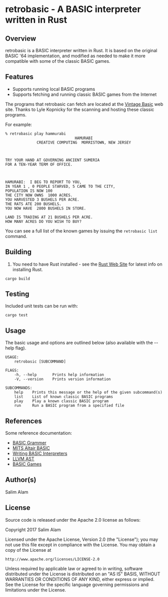 # retrobasic - A BASIC interpreter written in Rust

## Overview

retrobasic is a BASIC interpreter written in Rust. It is based on the
original BASIC '64 implementation, and modified as needed to make it more
compatible with some of the classic BASIC games.

## Features

* Supports running local BASIC programs
* Supports fetching and running classic BASIC games from the Internet

The programs that retrobasic can fetch are located at the [Vintage Basic](http://www.vintage-basic.net/games.html) web site.
Thanks to Lyle Kopnicky for the scanning and hosting these classic programs.

For example:
```
% retrobasic play hammurabi
                               HAMURABI
              CREATIVE COMPUTING  MORRISTOWN, NEW JERSEY



TRY YOUR HAND AT GOVERNING ANCIENT SUMERIA
FOR A TEN-YEAR TERM OF OFFICE.



HAMURABI:  I BEG TO REPORT TO YOU,
IN YEAR 1 , 0 PEOPLE STARVED, 5 CAME TO THE CITY,
POPULATION IS NOW 100
THE CITY NOW OWNS  1000 ACRES.
YOU HARVESTED 3 BUSHELS PER ACRE.
THE RATS ATE 200 BUSHELS.
YOU NOW HAVE  2800 BUSHELS IN STORE.

LAND IS TRADING AT 21 BUSHELS PER ACRE.
HOW MANY ACRES DO YOU WISH TO BUY?

```

You can see a full list of the known games by issuing the `retrobasic list` command.

## Building

1. You need to have Rust installed - see the [Rust Web Site](https://www.rust-lang.org/index.html) for latest info on installing Rust.

```
cargo build
```

## Testing

Included unit tests can be run with:
```
cargo test
```


## Usage

The basic usage and options are outlined below (also available with the --help flag).

```
USAGE:
    retrobasic [SUBCOMMAND]

FLAGS:
    -h, --help       Prints help information
    -V, --version    Prints version information

SUBCOMMANDS:
    help    Prints this message or the help of the given subcommand(s)
    list    List of known classic BASIC programs
    play    Play a known classic BASIC program
    run     Run a BASIC program from a specified file
```


## References

Some reference documentation:
* [BASIC Grammer](https://rosettacode.org/wiki/BNF_Grammar#BASIC/)
* [MITS Altair BASIC](https://archive.org/stream/bitsavers_mitsMITSAl_6669937/MITS_AltairBASIC_1975#page/n38/mode/1up)
* [Writing BASIC Interpreters](https://sites.google.com/site/smallbasicinterpreters/)
* [LLVM AST](http://llvm.org/docs/tutorial/LangImpl03.html)
* [BASIC Games](http://www.atariarchives.org/basicgames/)

## Author(s)

Salim Alam

## License

Source code is released under the Apache 2.0 license as follows:

Copyright 2017 Salim Alam

Licensed under the Apache License, Version 2.0 (the "License");
you may not use this file except in compliance with the License.
You may obtain a copy of the License at

    http://www.apache.org/licenses/LICENSE-2.0

Unless required by applicable law or agreed to in writing, software
distributed under the License is distributed on an "AS IS" BASIS,
WITHOUT WARRANTIES OR CONDITIONS OF ANY KIND, either express or implied.
See the License for the specific language governing permissions and
limitations under the License.
